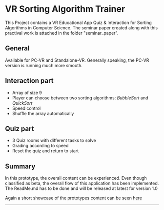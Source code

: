 # VR Sorting Algorithm Trainer
This Project contains a VR Educational App Quiz &amp; Interaction for Sorting Algorithms in Computer Science.
The seminar paper created along with this practival work is attached in the folder "seminar_paper".

## General

Available for PC-VR and Standalone-VR.
Generally speaking, the PC-VR version is running much more smooth. 


## Interaction part
- Array of size 9
- Player can choose between two sorting algorithms: _BubbleSort_ and _QuickSort_
- Speed control 
- Shuffle the array automatically 

## Quiz part
- 3 Quiz rooms with different tasks to solve
- Grading according to speed
- Reset the quiz and return to start


## Summary
In this prototype, the overall content can be experienced. 
Even though classified as beta, the overall flow of this application has been implemented. 
The ReadMe.md has to be done and will be released at latest for version 1.0

Again a short showcase of the prototypes content can be seen [here](https://youtu.be/5jYO1F1w6dc)

****

